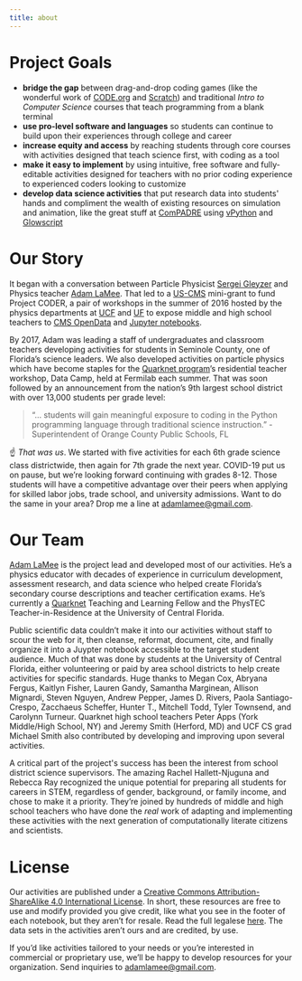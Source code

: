 ```yaml
---
title: about  
---
```


# Project Goals  
- **bridge the gap** between drag-and-drop coding games (like the wonderful work of [CODE.org](https://code.org/) and [Scratch](https://scratch.mit.edu/)) and traditional *Intro to Computer Science* courses that teach programming from a blank terminal  
- **use pro-level software and languages** so students can continue to build upon their experiences through college and career  
- **increase equity and access** by reaching students through core courses with activities designed that teach science first, with coding as a tool  
- **make it easy to implement** by using intuitive, free software and fully-editable activities designed for teachers with no prior coding experience to experienced coders looking to customize  
- **develop data science activities** that put research data into students' hands and compliment the wealth of existing resources on simulation and animation, like the great stuff at [ComPADRE]( https://www.compadre.org/) using [vPython]( https://vpython.org/) and [Glowscript]( https://www.glowscript.org/docs/VPythonDocs/index.html)  

# Our Story  
It began with a conversation between Particle Physicist [Sergei Gleyzer]( http://sergeigleyzer.com/) and Physics teacher [Adam LaMee](http://www.adamlamee.com). That led to a [US-CMS]( https://uscms.org/) mini-grant to fund Project CODER, a pair of workshops in the summer of 2016 hosted by the physics departments at [UCF]( https://sciences.ucf.edu/physics/) and [UF]( https://www.phys.ufl.edu/wp/) to expose middle and high school teachers to [CMS OpenData]( http://opendata.cern.ch/docs/about-cms) and [Jupyter notebooks]( https://jupyter.org/).  

By 2017, Adam was leading a staff of undergraduates and classroom teachers developing activities for students in Seminole County, one of Florida’s science leaders. We also developed activities on particle physics which have become staples for the [Quarknet program]( https://quarknet.org/)’s residential teacher workshop, Data Camp, held at Fermilab each summer. That was soon followed by an announcement from the nation’s 9th largest school district with over 13,000 students per grade level:  

> “… students will gain meaningful exposure to coding in the Python programming language through traditional science instruction.” - Superintendent of Orange County Public Schools, FL

&#9757; *That was us*. We started with five activities for each 6th grade science class districtwide, then again for 7th grade the next year. COVID-19 put us on pause, but we’re looking forward continuing with grades 8-12. Those students will have a competitive advantage over their peers when applying for skilled labor jobs, trade school, and university admissions. Want to do the same in your area? Drop me a line at adamlamee@gmail.com.  

  
# Our Team
[Adam LaMee](http://www.adamlamee.com) is the project lead and developed most of our activities. He’s a physics educator with decades of experience in curriculum development, assessment research, and data science who helped create Florida’s secondary course descriptions and teacher certification exams. He’s currently a [Quarknet]( https://quarknet.org/) Teaching and Learning Fellow and the PhysTEC Teacher-in-Residence at the University of Central Florida.  

Public scientific data couldn’t make it into our activities without staff to scour the web for it, then cleanse, reformat, document, cite, and finally organize it into a Juypter notebook accessible to the target student audience. Much of that was done by students at the University of Central Florida, either volunteering or paid by area school districts to help create activities for specific standards. Huge thanks to Megan Cox, Abryana Fergus, Kaitlyn Fisher, Lauren Gandy, Samantha Marginean, Allison Mignardi, Steven Nguyen, Andrew Pepper, James D. Rivers, Paola Santiago-Crespo, Zacchaeus Scheffer, Hunter T., Mitchell Todd, Tyler Townsend, and Carolynn Turneur. Quarknet high school teachers Peter Apps (York Middle/High School, NY) and Jeremy Smith (Herford, MD) and UCF CS grad Michael Smith also contributed by developing and improving upon several activities.  
  
A critical part of the project's success has been the interest from school district science supervisors. The amazing Rachel Hallett-Njuguna and Rebecca Ray recognized the unique potential for preparing all students for careers in STEM, regardless of gender, background, or family income, and chose to make it a priority. They’re joined by hundreds of middle and high school teachers who have done the *real* work of adapting and implementing these activities with the next generation of computationally literate citizens and scientists.  
  
# License  
Our activities are published under a [Creative Commons Attribution-ShareAlike 4.0 International License]( https://creativecommons.org/licenses/by-sa/4.0/). In short, these resources are free to use and modify provided you give credit, like what you see in the footer of each notebook, but they aren’t for resale. Read the full legalese [here]( https://creativecommons.org/licenses/by-sa/4.0/). The data sets in the activities aren’t ours and are credited, by use.  

If you’d like activities tailored to your needs or you’re interested in commercial or proprietary use, we’ll be happy to develop resources for your organization. Send inquiries to adamlamee@gmail.com.

